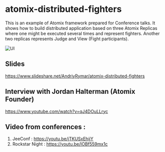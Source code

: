 # atomix-distributed-fighters
This is an example of Atomix framework prepared for Conference talks. It shows how to build distributed application based on three Atomix Replicas where one might be executed several times and represent fighters. Another two replicas represents Judge and View (Fight participants).

![UI](https://preview.ibb.co/m3703n/2018_05_06_17_20_17.png)

## Slides
https://www.slideshare.net/AndriyRymar/atomix-distributed-fighters 

## Interview with Jordan Halterman (Atomix Founder)
https://www.youtube.com/watch?v=qJ4DOuLLryc

## Video from conferences :
1) JeeConf : https://youtu.be/jTKUSxEhijY
2) Rockstar Night : https://youtu.be/lOBf559mx1c
